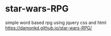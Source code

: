 # star-wars-RPG
simple word based rpg using jquery css and html
https://damonkd.github.io/star-wars-RPG/
